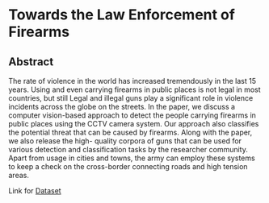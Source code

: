 # Towards the Law Enforcement of Firearms

## Abstract 
The rate of violence in the world has increased tremendously in the last 15 years. Using and even carrying firearms in public places is not legal in most countries, but still Legal and illegal guns play a significant role in violence incidents across the globe on the streets. In the paper, we discuss a computer vision-based approach to detect the people carrying firearms in public places using the CCTV camera system. Our approach also classifies the potential threat that can be caused by firearms. Along with the paper, we also release the high- quality corpora of guns that can be used for various detection and classification tasks by the researcher community. Apart from usage in cities and towns, the army can employ these systems to keep a check on the cross-border connecting roads and high tension areas.

Link for [Dataset](https://github.com/kushagrayadv/gun-dataset/tree/master/dataset)